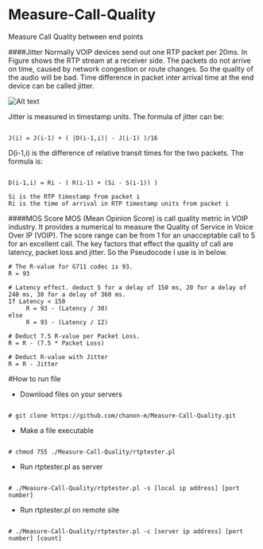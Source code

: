 # Measure-Call-Quality
Measure Call Quality between end points

####Jitter
Normally VOIP devices send out one RTP packet per 20ms. In Figure shows the RTP stream at a receiver side. The packets do not arrive on time, caused by network congestion or route changes. So the quality of the audio will be bad. Time difference in packet inter arrival time at the end device can be called jitter. 


![Alt text](http://www.icalleasy.com/images/jitter1.png "Jitter") 





Jitter is measured in timestamp units. The formula of jitter can be:

```

J(i) = J(i-1) + ( |D(i-1,i)| - J(i-1) )/16

```

D(i-1,i) is the difference of relative transit times for the two packets. The formula is:

````

D(i-1,i) = Ri - ( R(i-1) + (Si - S(i-1)) )

Si is the RTP timestamp from packet i
Ri is the time of arrival in RTP timestamp units from packet i

````

####MOS Score
MOS (Mean Opinion Score) is call quality metric in VOIP industry. It provides a numerical to measure the Quality of Service in Voice Over IP (VOIP). The score range can be from 1 for an unacceptable call to 5 for an excellent call. The key factors that effect the quality of call are latency, packet loss and jitter. So the Pseudocode I use is in below.

```
# The R-value for G711 codec is 93.
R = 93

# Latency effect. deduct 5 for a delay of 150 ms, 20 for a delay of 240 ms, 30 for a delay of 360 ms.
If Latency < 150 
     R = 93 - (Latency / 30)
else
     R = 93 - (Latency / 12)   
     
# Deduct 7.5 R-value per Packet Loss. 
R = R - (7.5 * Packet Loss)

# Deduct R-value with Jitter
R = R - Jitter

```

#How to run file

* Download files on your servers

```

# git clone https://github.com/chanon-m/Measure-Call-Quality.git

```

* Make a file executable  

```

# chmod 755 ./Measure-Call-Quality/rtptester.pl

```

* Run rtptester.pl as server

```

# ./Measure-Call-Quality/rtptester.pl -s [local ip address] [port number]

```

* Run rtptester.pl on remote site

```

# ./Measure-Call-Quality/rtptester.pl -c [server ip address] [port number] [count]

```
